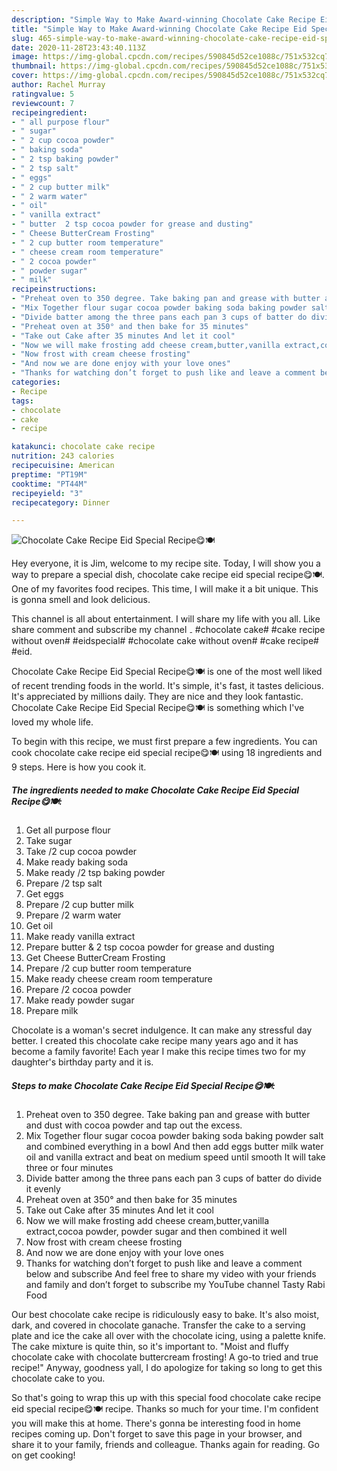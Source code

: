 ```yaml
---
description: "Simple Way to Make Award-winning Chocolate Cake Recipe Eid Special Recipe😋🍽"
title: "Simple Way to Make Award-winning Chocolate Cake Recipe Eid Special Recipe😋🍽"
slug: 465-simple-way-to-make-award-winning-chocolate-cake-recipe-eid-special-recipe
date: 2020-11-28T23:43:40.113Z
image: https://img-global.cpcdn.com/recipes/590845d52ce1088c/751x532cq70/chocolate-cake-recipe-eid-special-recipe😋🍽-recipe-main-photo.jpg
thumbnail: https://img-global.cpcdn.com/recipes/590845d52ce1088c/751x532cq70/chocolate-cake-recipe-eid-special-recipe😋🍽-recipe-main-photo.jpg
cover: https://img-global.cpcdn.com/recipes/590845d52ce1088c/751x532cq70/chocolate-cake-recipe-eid-special-recipe😋🍽-recipe-main-photo.jpg
author: Rachel Murray
ratingvalue: 5
reviewcount: 7
recipeingredient:
- " all purpose flour"
- " sugar"
- " 2 cup cocoa powder"
- " baking soda"
- " 2 tsp baking powder"
- " 2 tsp salt"
- " eggs"
- " 2 cup butter milk"
- " 2 warm water"
- " oil"
- " vanilla extract"
- " butter  2 tsp cocoa powder for grease and dusting"
- " Cheese ButterCream Frosting"
- " 2 cup butter room temperature"
- " cheese cream room temperature"
- " 2 cocoa powder"
- " powder sugar"
- " milk"
recipeinstructions:
- "Preheat oven to 350 degree. Take baking pan and grease with butter and dust with cocoa powder and tap out the excess."
- "Mix Together flour sugar cocoa powder baking soda baking powder salt and combined everything in a bowl And then add eggs butter milk water oil and vanilla extract and beat on medium speed until smooth It will take three or four minutes"
- "Divide batter among the three pans each pan 3 cups of batter do divide it evenly"
- "Preheat oven at 350° and then bake for 35 minutes"
- "Take out Cake after 35 minutes And let it cool"
- "Now we will make frosting add cheese cream,butter,vanilla extract,cocoa powder, powder sugar and then combined it well"
- "Now frost with cream cheese frosting"
- "And now we are done enjoy with your love ones"
- "Thanks for watching don’t forget to push like and leave a comment below and subscribe And feel free to share my video with your friends and family and don’t forget to subscribe my YouTube channel Tasty Rabi Food"
categories:
- Recipe
tags:
- chocolate
- cake
- recipe

katakunci: chocolate cake recipe 
nutrition: 243 calories
recipecuisine: American
preptime: "PT19M"
cooktime: "PT44M"
recipeyield: "3"
recipecategory: Dinner

---
```



![Chocolate Cake Recipe Eid Special Recipe😋🍽](https://img-global.cpcdn.com/recipes/590845d52ce1088c/751x532cq70/chocolate-cake-recipe-eid-special-recipe😋🍽-recipe-main-photo.jpg)

Hey everyone, it is Jim, welcome to my recipe site. Today, I will show you a way to prepare a special dish, chocolate cake recipe eid special recipe😋🍽. One of my favorites food recipes. This time, I will make it a bit unique. This is gonna smell and look delicious.

This channel is all about entertainment. I will share my life with you all. Like share comment and subscribe my channel ۔ #chocolate cake# #cake recipe without oven# #eidspecial# #chocolate cake without oven# #cake recipe# #eid.

Chocolate Cake Recipe Eid Special Recipe😋🍽 is one of the most well liked of recent trending foods in the world. It's simple, it's fast, it tastes delicious. It's appreciated by millions daily. They are nice and they look fantastic. Chocolate Cake Recipe Eid Special Recipe😋🍽 is something which I've loved my whole life.


To begin with this recipe, we must first prepare a few ingredients. You can cook chocolate cake recipe eid special recipe😋🍽 using 18 ingredients and 9 steps. Here is how you cook it.

<!--inarticleads1-->

##### The ingredients needed to make Chocolate Cake Recipe Eid Special Recipe😋🍽:

1. Get  all purpose flour
1. Take  sugar
1. Take  /2 cup cocoa powder
1. Make ready  baking soda
1. Make ready  /2 tsp baking powder
1. Prepare  /2 tsp salt
1. Get  eggs
1. Prepare  /2 cup butter milk
1. Prepare  /2 warm water
1. Get  oil
1. Make ready  vanilla extract
1. Prepare  butter &amp; 2 tsp cocoa powder for grease and dusting
1. Get  Cheese ButterCream Frosting
1. Prepare  /2 cup butter room temperature
1. Make ready  cheese cream room temperature
1. Prepare  /2 cocoa powder
1. Make ready  powder sugar
1. Prepare  milk


Chocolate is a woman&#39;s secret indulgence. It can make any stressful day better. I created this chocolate cake recipe many years ago and it has become a family favorite! Each year I make this recipe times two for my daughter&#39;s birthday party and it is. 

<!--inarticleads2-->

##### Steps to make Chocolate Cake Recipe Eid Special Recipe😋🍽:

1. Preheat oven to 350 degree. Take baking pan and grease with butter and dust with cocoa powder and tap out the excess.
1. Mix Together flour sugar cocoa powder baking soda baking powder salt and combined everything in a bowl And then add eggs butter milk water oil and vanilla extract and beat on medium speed until smooth It will take three or four minutes
1. Divide batter among the three pans each pan 3 cups of batter do divide it evenly
1. Preheat oven at 350° and then bake for 35 minutes
1. Take out Cake after 35 minutes And let it cool
1. Now we will make frosting add cheese cream,butter,vanilla extract,cocoa powder, powder sugar and then combined it well
1. Now frost with cream cheese frosting
1. And now we are done enjoy with your love ones
1. Thanks for watching don’t forget to push like and leave a comment below and subscribe And feel free to share my video with your friends and family and don’t forget to subscribe my YouTube channel Tasty Rabi Food


Our best chocolate cake recipe is ridiculously easy to bake. It&#39;s also moist, dark, and covered in chocolate ganache. Transfer the cake to a serving plate and ice the cake all over with the chocolate icing, using a palette knife. The cake mixture is quite thin, so it&#39;s important to. &#34;Moist and fluffy chocolate cake with chocolate buttercream frosting! A go-to tried and true recipe!&#34; Anyway, goodness yall, I do apologize for taking so long to get this chocolate cake to you. 

So that's going to wrap this up with this special food chocolate cake recipe eid special recipe😋🍽 recipe. Thanks so much for your time. I'm confident you will make this at home. There's gonna be interesting food in home recipes coming up. Don't forget to save this page in your browser, and share it to your family, friends and colleague. Thanks again for reading. Go on get cooking!
